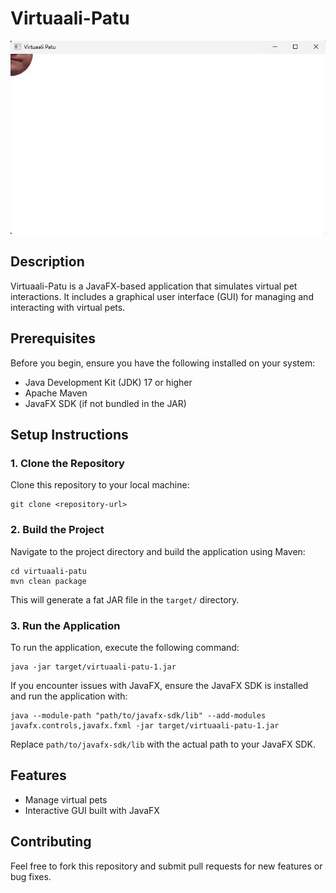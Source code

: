 # Virtuaali-Patu
![virtuaali-patu](images/virtuaali-patu.gif)

## Description
Virtuaali-Patu is a JavaFX-based application that simulates virtual pet interactions. It includes a graphical user interface (GUI) for managing and interacting with virtual pets.

## Prerequisites
Before you begin, ensure you have the following installed on your system:
- Java Development Kit (JDK) 17 or higher
- Apache Maven
- JavaFX SDK (if not bundled in the JAR)

## Setup Instructions

### 1. Clone the Repository
Clone this repository to your local machine:
```
git clone <repository-url>
```

### 2. Build the Project
Navigate to the project directory and build the application using Maven:
```
cd virtuaali-patu
mvn clean package
```
This will generate a fat JAR file in the `target/` directory.

### 3. Run the Application
To run the application, execute the following command:
```
java -jar target/virtuaali-patu-1.jar
```

If you encounter issues with JavaFX, ensure the JavaFX SDK is installed and run the application with:
```
java --module-path "path/to/javafx-sdk/lib" --add-modules javafx.controls,javafx.fxml -jar target/virtuaali-patu-1.jar
```
Replace `path/to/javafx-sdk/lib` with the actual path to your JavaFX SDK.

## Features
- Manage virtual pets
- Interactive GUI built with JavaFX

## Contributing
Feel free to fork this repository and submit pull requests for new features or bug fixes.
